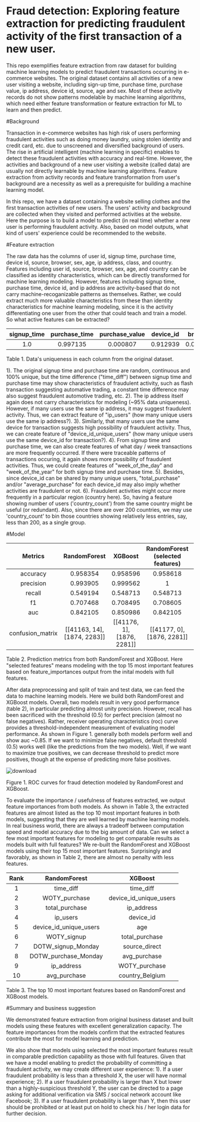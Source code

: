 # Fraud detection: Exploring feature extraction for predicting fraudulent activity of the first transaction of a new user.

This repo exemplifies feature extraction from raw dataset for building machine learning models to predict fraudulent transactions occurring in e-commerce websites. The original dataset contains all activities of a new user visiting a website, including sign-up time, purchase time, purchase value, ip address, device id, source, age and sex. Most of these activity records do not show patterns modelable by machine learning algorithms, which need either feature transformation or feature extraction for ML to learn and then predict. 

#Background
  
  Transaction in e-commerce websites has high risk of users performing fraudulent activities such as doing money laundry, using stolen identity and credit card, etc. due to unscreened and diversified background of users. The rise in artificial intelligent (machine learning in specific) enables to detect these fraudulent activities with accuracy and real-time. However, the activities and background of a new user visiting a website (called data) are usually not directly learnable by machine learning algorithms. Feature extraction from activity records and feature transformation from user's background are a necessity as well as a prerequisite for building a machine learning model.
    
   In this repo, we have a dataset containing a website selling clothes and the first transaction activities of new users. The users' activity and background are collected when they visited and performed activities at the website. Here the purpose is to build a model to predict (in real time) whether a new user is performing fraudulent activity. Also, based on model outputs, what kind of users' experience could be recommended to the website.

#Feature extraction

  The raw data has the columns of user id, signup time, purchase time, device id, source, browser, sex, age, ip address, class, and country. Features including user id, source, browser, sex, age, and country can be classified as identity characteristics, which can be directly transformed for machine learning modeling. However, features including signup time, purchase time, device id, and ip address are activity-based that do not carry machine-recoganizable patterns as themselves. Rather, we could extract much more valuable characteristics from these than identity characteristics for machine learning modeling, since it is the activity differentiating one user from the other that could teach and train a model. So what active features can be extracted?
  
  |signup_time|purchase_time|purchase_value|device_id|browser|age|ip_address|country|
  |:---:|:---:|:---:|:---:|:---:|:---:|:---:|:---:|
  |1.0|0.997135|0.000807|0.912939|0.000033|0.00038|0.94970|0.001198|  
  
Table 1. Data's uniqueness in each column from the original dataset. 
  
  1). The original signup time and purchase time are random, continuous and 100% unique, but the time difference ("time_diff") between signup time and purchase time may show characteristics of fraudulent activity, such as flash transaction suggesting automative trading, a constant time difference may also suggest fraudulent automotive trading, etc.
  2). The ip address itself again does not carry characteristics for modeling (~95% data uniqueness). However, if many users use the same ip address, it may suggest fraudulent activity. Thus, we can extract feature of "ip_users" (how many unique users use the same ip address?).
  3). Similarly, that many users use the same device for transaction suggests high possibility of fraudulent activity. Thus, we can create feature of "device_id_unique_users" (how many unique users use the same device_id for transaction?).
  4). From signup time and purchase time, we can also create features of what day / week transactions are more frequently occurred. If there were traceable patterns of transactions occuring, it again shows more possibility of fraudulent activities. Thus, we could create features of "week_of_the_day" and "week_of_the_year" for both signup time and purchase time.
  5). Besides, since device_id can be shared by many unique users, "total_purchase" and/or "average_purchase" for each device_id may also imply whether activities are fraudulent or not.
  6). Fraudulent activities might occur more frequently in a particular region (country here). So, having a feature showing number of users ('country_count') from the same country might be useful (or redundant). Also, since there are over 200 countries, we may use 'country_count' to bin those countries showing relatively less entries, say, less than 200, as a single group.
  
#Model
   
|Metrics|RandomForest|XGBoost|RandomForest (selected features)|XGBoost (selected features)|
|:---:|:---:|:---:|:---:|:---:|
|accuracy|0.958354|0.958596|0.958618|0.958596|
|precision|0.993905|0.999562|1|0.999562|
|recall|0.549194|0.548713|0.548713|0.548713|
|f1|0.707468|0.708495|0.708605|0.708495|
|auc|0.842105|0.850986|0.842105|0.850042|
|confusion_matrix|[[41163, 14], [1874, 2283]]|[[41176, 1], [1876, 2281]]|[[41177, 0], [1876, 2281]]|[[41176, 1], [1876, 2281]]|
  

Table 2. Prediction metrics from both RandomForest and XGBoost. Here "selected features" means modeling with the top 15 most important features based on feature_importances output from the inital models with full features.
  
  After data preprocessing and split of train and test data, we can feed the data to machine learning models. Here we build both RandomForest and XGBoost models. Overall, two models result in very good performance (table 2), in particular predicting almost unity precision. However, recall has been sacrificed with the threshold (0.5) for perfect precision (almost no false negatives). Rather, receiver operating characteristics (roc) curve provides a threshold-independent measurement of evaluating model performance. As shown in Figure 1. generally both models perform well and show auc ~0.85. If we want to minimize false negatives, default threshold (0.5) works well (like the predictions from the two models). Well, if we want to maximize true positives, we can decrease threshold to predict more positives, though at the expense of predicting more false positives.


![download](https://user-images.githubusercontent.com/34787111/48307982-cc510f00-e50d-11e8-9adf-9b29ad83ecc3.png)

  Figure 1. ROC curves for fraud detection modeled by RandomForest and XGBoost.
  
  To evaluate the importance / usefulness of features extracted, we output feature importances from both models. As shown in Table 3, the extracted features are almost listed as the top 10 most important features in both models, suggesting that they are well learned by machine learning models. In real business world, there are always a tradeoff between computation speed and model accuracy due to the big amount of data. Can we select a few most important features for modeling to get comparable results as models built with full features? We re-built the RandomForest and XGBoost models using their top 15 most important features. Surprisingly and favorably, as shown in Table 2, there are almost no penalty with less features.

|Rank|RandomForest|XGBoost|
|:---:|:---:|:---:|
|1|time_diff|time_diff|
|2|WOTY_purchase|device_id_unique_users|
|3|total_purchase|ip_address|
|4|ip_users|device_id|
|5|device_id_unique_users|age|
|6|WOTY_signup|total_purchase|
|7|DOTW_signup_Monday|source_direct|
|8|DOTW_purchase_Monday|avg_purchase|
|9|ip_address|WOTY_purchase|
|10|avg_purchase|country_Belgium|

Table 3. The top 10 most important features based on RandomForest and XGBoost models.

#Summary and business suggestion

  We demonstrated feature extraction from original business dataset and built models using these features with excellent generalization capacity. The feature importances from the models confirm that the extracted features contribute the most for model learning and prediction.
  
  We also show that models using selected the most important features result in comparable prediction capability as those with full features. Given that we have a model enabling to predict the probability of committing a fraudulent activity, we may create different user experience:
  1). If a user fraudulent probability is less than a threshold X, the user will have normal experience;
  2). If a user fraudulent probability is larger than X but lower than a highly-suspicious threshold Y, the user can be directed to a page asking for additional verification via SMS / socical network account like Facebook;
  3). If a user fraudulent probability is larger than Y, then this user should be prohibited or at least put on hold to check his / her login data for further decision.
